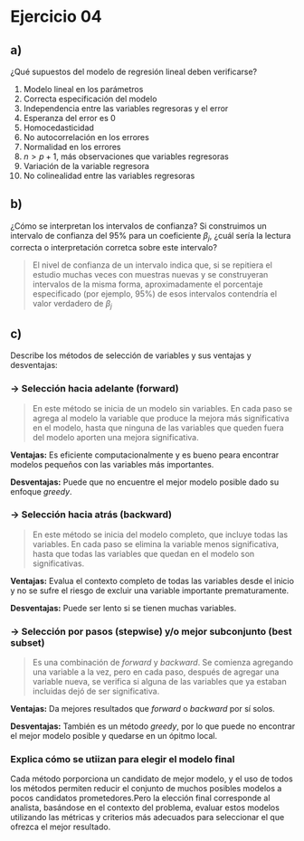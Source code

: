 # Ejercicio 04

## a)
¿Qué supuestos del modelo de regresión lineal deben verificarse?
1. Modelo lineal en los parámetros
2. Correcta especificación del modelo
3. Independencia entre las variables regresoras y el error
4. Esperanza del error es 0
5. Homocedasticidad
6. No autocorrelación en los errores
7. Normalidad en los errores
8. $n > p + 1$, más observaciones que variables regresoras
9. Variación de la variable regresora
10. No colinealidad entre las variables regresoras

## b)
¿Cómo se interpretan los intervalos de confianza? Si construimos un intervalo de confianza del 95% para un coeficiente $\beta_j$, ¿cuál sería la lectura correcta o interpretación corretca sobre este intervalo?

> El nivel de confianza de un intervalo indica que, si se repitiera el estudio muchas veces con muestras nuevas y se construyeran intervalos de la misma forma, aproximadamente el porcentaje especificado (por ejemplo, 95%) de esos intervalos contendría el valor verdadero de $\beta_j$

## c)
Describe los métodos de selección de variables y sus ventajas y desventajas:

### → Selección hacia adelante (forward)
> En este método se inicia de un modelo sin variables. En cada paso se agrega al modelo la variable que produce la mejora más significativa en el modelo, hasta que ninguna de las variables que queden fuera del modelo aporten una mejora significativa.

**Ventajas:** Es eficiente computacionalmente y es bueno peara encontrar modelos pequeños con las variables más importantes.

**Desventajas:** Puede que no encuentre el mejor modelo posible dado su enfoque *greedy*.


### → Selección hacia atrás (backward)
> En este método se inicia del modelo completo, que incluye todas las variables. En cada paso se elimina la variable menos significativa, hasta que todas las variables que quedan en el modelo son significativas.

**Ventajas:** Evalua el contexto completo de todas las variables desde el inicio y no se sufre el riesgo de excluir una variable importante prematuramente.

**Desventajas:** Puede ser lento si se tienen muchas variables.

### → Selección por pasos (stepwise) y/o mejor subconjunto (best subset)
> Es una combinación de *forward* y *backward*. Se comienza agregando una variable a la vez, pero en cada paso, después de agregar una variable nueva, se verifica si alguna de las variables que ya estaban incluidas dejó de ser significativa.

**Ventajas:** Da mejores resultados que *forward* o *backward* por sí solos.

**Desventajas:** También es un método *greedy*, por lo que puede no encontrar el mejor modelo posible y quedarse en un ópitmo local.

### Explica cómo se utiizan para elegir el modelo final
Cada método porporciona un candidato de mejor modelo, y el uso de todos los métodos permiten reducir el conjunto de muchos posibles modelos a pocos candidatos prometedores.Pero la elección final corresponde al analista, basándose en el contexto del problema, evaluar estos modelos utilizando las métricas y criterios más adecuados para seleccionar el que ofrezca el mejor resultado.